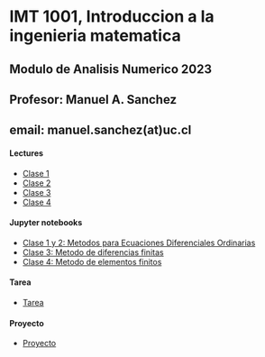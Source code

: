 # IMT 1001, Introduccion a la ingenieria matematica
## Modulo de Analisis Numerico 2023
## Profesor: Manuel A. Sanchez
## email: manuel.sanchez(at)uc.cl


#### Lectures
- [Clase 1](/IMT1001_NA_clase1v2.pdf)
- [Clase 2](https://github.com/ManuelSanchezUribe/ManuelSanchezUribe.github.io/blob/main/IMT1001/IMT1001_NA_clase2.pdf)
- [Clase 3](https://github.com/ManuelSanchezUribe/ManuelSanchezUribe.github.io/blob/main/IMT1001/IMT1001_NA_clase3.pdf)
- [Clase 4](https://github.com/ManuelSanchezUribe/ManuelSanchezUribe.github.io/blob/main/IMT1001/IMT1001_NA_clase4.pdf)

#### Jupyter notebooks
- [Clase 1 y 2: Metodos para Ecuaciones Diferenciales Ordinarias](https://github.com/ManuelSanchezUribe/ManuelSanchezUribe.github.io/blob/main/IMT1001/IMT_1001_clase1.slides.html)
- [Clase 3: Metodo de diferencias finitas](https://github.com/ManuelSanchezUribe/ManuelSanchezUribe.github.io/blob/main/IMT1001/IMT_1001_clase3.slides.html)
- [Clase 4: Metodo de elementos finitos]()

#### Tarea
- [Tarea]() 

#### Proyecto
- [Proyecto]()

